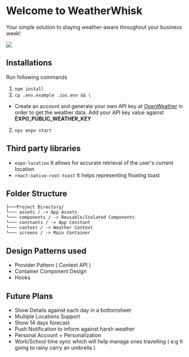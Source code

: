 # Welcome to WeatherWhisk

Your simple solution to staying weather-aware throughout your business week!

<img src="/showcase/demo.gif"/>


## Installations

Run following commands

 1. `npm install` 
 2. `cp .env.example .ios.env && \`
-  Create an account and generate your own API key at [OpenWeather](https://openweathermap.org/) in order to get the weather data. Add your API key value against  **EXPO_PUBLIC_WEATHER_KEY**
 2. `npx expo start`


## Third party libraries

 - `expo-location`
It allows for accurate retrieval of the user's current location
 - `react-native-root-toast`
It helps representing floating toast

## Folder Structure

```
├───Project Directory/
└─── assets / -> App Assets
└─── components / -> Reusable/Isolated Components
└─── constants / -> App Constant
└─── context / -> Weather Context
└─── screens / -> Main Container
```


## Design Patterns used

 - Provider Pattern ( Context API )
 - Container Component Design
 - Hooks


 ## Future Plans
 - Show Details against each day in a bottomsheet 
 - Multiple Locations Support
 - Show 14 days forecast
 - Push Notification to inform against harsh weather
 - Personal Account + Personalization
 - Work/School time sync which will help manage ones travelling ( e:g It going to rainy carry an umbrella )
 